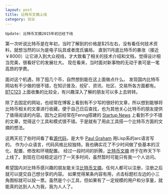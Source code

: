 ```yaml
---
layout: post
title: 比特币文摘上线
category: 创业
---
```


```
Update: 比特币文摘2015年初已经下线
```

第一次听说比特币是在年初，当时了解到的价格是$25左右，没有看任何技术资料，就想当然的以为是电子玩具或者庞氏骗局。
直到11月底比特币的暴涨（接近￥8000）让它进入到大众视线，才大致看了相关的技术介绍和文档，觉得设计相当完美，很看好它的发展壮大。
现在看来，当时面对新事物的无动于衷可是一笔高昂的学费。

面对这个机遇，除了囤几个币，自然想到能在这上面做点什么。
发现国内比特币网站有不少做的很不错，在知识普及、挖矿、资讯、社区、交易所各方面都有。
[BTC123](http://www.btc123.com) 上面收集的比较全，有兴趣深入了解的朋友可以多上去转转。

除了去固定的网站，也经常在博客上看到有不少写的很好的文章，所以想到能够将比特币相关的文章进行收藏，便于自己日后查找，也为其他关心比特币的朋友提供了值得阅读的内容。因为之前经常在Fenng搭建的 [Startup News](http://news.dbanotes.net/) 上看到不少不错的文章，觉得这个工具和模式很不错。于是就有了用此工具搭一个比特币方面的文摘的想法。

<!-- more -->

这两天花了些时间看了看[源代码](https://github.com/arclanguage/anarki)，是大牛 [Paul Graham](http://baike.baidu.com/view/5157078.htm) 用Lisp系的arc语言写的。
作为小众语言，代码风格比较独特。我也确实花了不少时间做了些基本的汉化、配置、修改和环境配置。
经过一段时间的折腾，[比特币文摘](http://btc.yanxi.com/) 终于在昨天下午上线了。到现在已经稳定运行了一天多时间，虽然暂时可能只有我一个人访问。

希望国内对比特币感兴趣的朋友能关注[比特币文摘](http://btc.yanxi.com/)，任何人都可以注册，注册之后就可以提交自己想分享的内容。
如果觉得某条内容有用，点击标题栏左边的小三角图标就可以投一票。虽然是个小工具，但如果有了一定规模的用户和分享量，就能真的达到人人为我，我为人人了。

